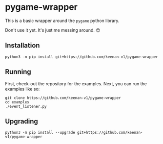 # pygame-wrapper

This is a basic wrapper around the `pygame` python library.

Don't use it yet. It's just me messing around. 😊

## Installation
```shell
python3 -m pip install git+https://github.com/keenan-v1/pygame-wrapper
```

## Running
First, check-out the repository for the examples. Next, you can run the examples like so:
```shell
git clone https://github.com/keenan-v1/pygame-wrapper
cd examples
./event_listener.py
```

## Upgrading
```shell
python3 -m pip install --upgrade git+https://github.com/keenan-v1/pygame-wrapper
```
